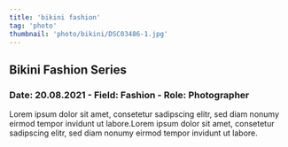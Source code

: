 ```yaml
---
title: 'bikini fashion'
tag: 'photo'
thumbnail: 'photo/bikini/DSC03486-1.jpg'
---
```

## Bikini Fashion Series
### Date: 20.08.2021 - Field: Fashion - Role: Photographer

Lorem ipsum dolor sit amet, consetetur sadipscing elitr, sed diam nonumy eirmod tempor invidunt ut labore.Lorem ipsum dolor sit amet, consetetur sadipscing elitr, sed diam nonumy eirmod tempor invidunt ut labore.

<image-loader height="overview_image_460" image="photo/bikini"></image-loader>
